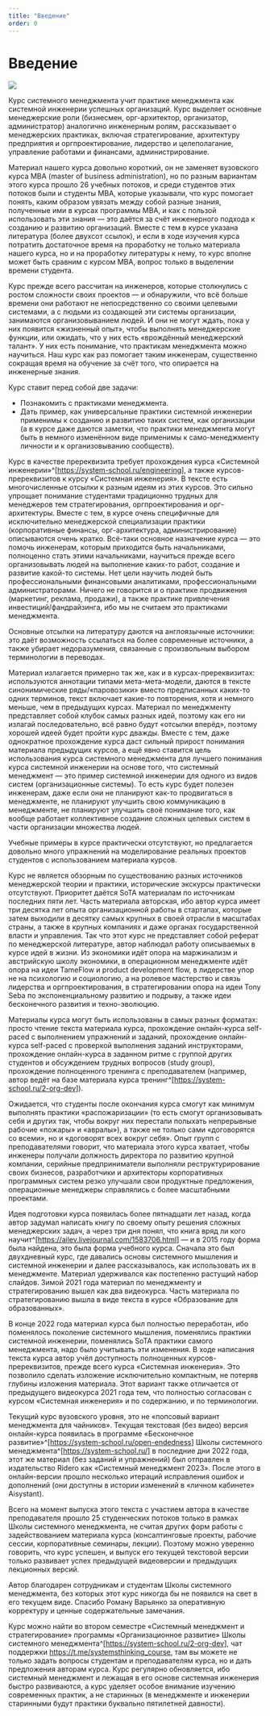 ```yaml
---
title: "Введение"
order: 0
---
```


# Введение

![](/ru/professional/systems-management/0.jpeg)

Курс системного менеджмента учит практике менеджмента как системной инженерии успешных организаций. Курс выделяет основные менеджерские роли (бизнесмен, орг-архитектор, организатор, администратор) аналогично инженерным ролям, рассказывает о менеджерских практиках, включая стратегирование, архитектуру предприятия и оргпроектирование, лидерство и целеполагание, управление работами и финансами, администрирование.

Материал нашего курса довольно короткий, он не заменяет вузовского курса MBA (master of business administration), но по разным вариантам этого курса прошло 26 учебных потоков, и среди студентов этих потоков были и студенты MBA, которые указывали, что курс помогает понять, каким образом увязать между собой разные знания, полученные ими в курсах программы MBA, и как с пользой использовать эти знания — это даётся за счёт инженерного подхода к созданию и развитию организаций. Вместе с тем в курсе указана литература (более двухсот ссылок), и если в ходе изучения курса потратить достаточное время на проработку не только материала нашего курса, но и на проработку литературы к нему, то курс вполне может быть сравним с курсом MBA, вопрос только в выделении времени студента.

Курс прежде всего рассчитан на инженеров, которые столкнулись с ростом сложности своих проектов — и обнаружили, что всё больше времени они работают не непосредственно со своими целевыми системами, а с людьми из создающей эти системы организации, занимаются организовыванием людей. И они не могут ждать, пока у них появится «жизненный опыт», чтобы выполнять менеджерские функции, или ожидать, что у них есть «врождённый менеджерский талант». У них есть понимание, что практикам менеджмента можно научиться. Наш курс как раз помогает таким инженерам, существенно сокращая время на обучение за счёт того, что опирается на инженерные знания.

Курс ставит перед собой две задачи:

* Познакомить с практиками менеджмента.
* Дать пример, как универсальные практики системной инженерии применимы к созданию и развитию таких систем, как организации (а в курсе даже даются заметки, что практики менеджмента могут быть в немного изменённом виде применимы к само-менеджменту личности и к организовыванию сообществ).

Курс в качестве пререквизита требует прохождения курса «Системной инженерии»^[<https://system-school.ru/engineering>], а также курсов-пререквизитов к курсу «Системная инженерия». В тексте есть многочисленные отсылки к разным идеям из этих курсов. Это сильно упрощает понимание студентами традиционно трудных для менеджеров тем стратегирования, оргпроектирования и орг-архитектуры. Вместе с тем, в курсе очень специфичные для исключительно менеджерской специализации практики (корпоративные финансы, орг-архитектура, администрирование) описываются очень кратко. Всё-таки основное назначение курса — это помочь инженерам, которым приходится быть начальниками, полноценно стать этими начальниками, научиться прежде всего организовывать людей на выполнение каких-то работ, создание и развитие какой-то системы. Нет цели научить людей быть профессиональными финансовыми аналитиками, профессиональными администраторами. Ничего не говорится и о практике продвижения (маркетинг, реклама, продажи), а также практике привлечения инвестиций/фандрайзинга, ибо мы не считаем это практиками менеджмента.

Основные отсылки на литературу даются на англоязычные источники: это даёт возможность ссылаться на более современные источники, а также убирает недоразумения, связанные с произвольным выбором терминологии в переводах.

Материал излагается примерно так же, как и в курсах-пререквизитах: используются аннотации типами мета-мета-модели, даются в тексте синонимические ряды/«паровозики» вместо предписанных каких-то одних терминов, текст включает какие-то повторения, хотя и немного меньше, чем в предыдущих курсах. Материал по менеджменту представляет собой клубок самых разных идей, поэтому как его ни излагай последовательно, всё равно будут «отсылки вперёд», поэтому хорошей идеей будет пройти курс дважды. Вместе с тем, даже однократное прохождение курса даст сильный прирост понимания материала предыдущих курсов, а ещё явно ставится цель использования курса системного менеджмента для лучшего понимания курса системной инженерии на основе того, что системный менеджмент — это пример системной инженерии для одного из видов систем (организационные системы). То есть курс будет полезен инженерам, даже если они не планируют как-то продвигаться в менеджменте, не планируют улучшить свою коммуникацию в менеджменте, не планируют улучшить своё понимание того, как вообще работает коллективное создание сложных целевых систем в части организации множества людей.

Учебные примеры в курсе практически отсутствуют, но предлагается довольно много упражнений на моделирование реальных проектов студентов с использованием материала курсов.

Курс не является обзорным по существованию разных источников менеджерской теории и практики, исторические экскурсы практически отсутствуют. Приоритет даётся SoTA материалам по источникам последних пяти лет. Часть материала авторская, ибо автор курса имеет три десятка лет опыта организационной работы в стартапах, которые затем выходили в десятку самых крупных в своей отрасли в масштабах страны, а также в крупных компаниях и даже органах государственной власти и управления. Так что этот курс не представляет собой реферат по менеджерской литературе, автор наблюдал работу описываемых в курсе идей в жизни. Из экономики идёт опора на маржинализм и австрийскую школу экономики, в операционном менеджменте идёт опора на идеи TameFlow и product development flow, в лидерстве упор не на психологию и социологию, а на ролевое мастерство и связь лидерства и оргпроектирования, в стратегировании опора на идеи Tony Seba по экспоненциальному развитию и подрыву, а также идеи бесконечного развития и техно-эволюцию.

Материалы курса могут быть использованы в самых разных форматах: просто чтение текста материала курса, прохождение онлайн-курса self-paced с выполнением упражнений и заданий, прохождение онлайн-курса self-paced с проверкой выполнения заданий инструкторами, прохождение онлайн-курса в заданном ритме с группой других студентов и обсуждением трудных вопросов (study group), прохождение полноценного тренинга с преподавателем (например, автор ведёт на базе материала курса тренинг^[<https://system-school.ru/2-org-dev>]).

Ожидается, что студенты после окончания курса смогут как минимум выполнять практики «распожаризации» (то есть смогут организовывать себя и других так, чтобы вокруг них перестали полыхать непрерывные рабочие «пожары» и «авралы»), а также не только сами «договорятся со всеми», но и «договорят всех вокруг себя». Опыт групп с преподавателями говорит, что материала этого курса хватает, чтобы инженеры получали должность директора по развитию крупной компании, серийные предприниматели выполняли реструктурирование своих бизнесов, разработчики и архитекторы корпоративных программных систем резко улучшали свои продуктные предложения, операционные менеджеры справлялись с более масштабными проектами.

Идея подготовки курса появилась более пятнадцати лет назад, когда автор задумал написать книгу по своему опыту решения сложных менеджерских задач, а через три дня понял, что книга вряд ли кого научит^[<https://ailev.livejournal.com/1583706.html>] — и в 2015 году форма была найдена, это была форма учебного курса. Сначала это был двухдневный курс, где давались основы системного мышления и системной инженерии и далее рассказывалось, как использовать их в менеджменте. Материал удерживался как постепенно растущий набор слайдов. Зимой 2021 года материал по менеджменту и стратегированию вышел как два видеокурса. Часть материала по стратегированию вышла в виде текста в курсе «Образование для образованных».

В конце 2022 года материал курса был полностью переработан, ибо поменялось поколение системного мышления, поменялись практики системной инженерии, поменялись SoTA практики самого менеджмента, надо было учитывать эти изменения. В ходе написания текста курса автор учёл доступность полноценных курсов-пререквизитов, прежде всего курса «Системная инженерия». Это позволило сделать изложение исключительно компактным, не потеряв глубины изложения материала. Этот вариант также отличается от предыдущего видеокурса 2021 года тем, что полностью согласован с курсом «Системная инженерия» и по содержанию, и по терминологии.

Текущий курс вузовского уровня, это не «попсовый вариант менеджмента для чайников». Текущая текстовая (без видео) версия онлайн-курса появилась в программе «Бесконечное развитие»^[<https://system-school.ru/open-endedness>] Школы системного менеджмента^[<https://system-school.ru/>] в последние дни 2022 года, этот же материал (без заданий и упражнений) был отправлен в издательство Ridero как «Системный менеджмент 2023». После этого в онлайн-версии прошло несколько итераций исправления ошибок и дополнений (они доступны в истории изменений в «личном кабинете» Aisystant).

Всего на момент выпуска этого текста с участием автора в качестве преподавателя прошло 25 студенческих потоков только в рамках Школы системного менеджмента, не считая других форм работы с задействованием материала курса (консалтинговые проекты, рабочие сессии, корпоративные семинары, лекции). Поэтому можно уверенно говорить, что курс успешен, и выпуск его текущей текстовой версии только развивает успех предыдущей видеоверсии и предыдущих лекционных версий.

Автор благодарен сотрудникам и студентам Школы системного менеджмента, без которых этот курс никогда бы не появился на свет в его текущем виде. Спасибо Роману Варьянко за оперативную корректуру и ценные содержательные замечания.

Курс можно найти во втором семестре «Системный менеджмент и стратегирование» программы «Организационное развитие» Школы системного менеджмента^[<https://system-school.ru/2-org-dev>], чат поддержки <https://t.me/systemsthinking_course>, там вы можете не только задать вопросы студентам и преподавателям курса, но и дать предложения авторам курса. Курс регулярно обновляется, ибо системный менеджмент и лежащая в его основе системная инженерия быстро развиваются, а курс уделяет особое внимание изучению современных практик, а не старинных (в менеджменте и инженерии старинными будут практики буквально пятилетней давности).